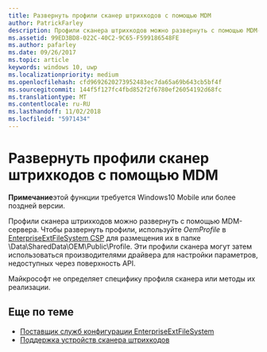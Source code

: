 ```yaml
---
title: Развернуть профили сканер штрихкодов с помощью MDM
author: PatrickFarley
description: Профили сканера штрихкодов можно развернуть с помощью MDM-сервера.
ms.assetid: 99ED3BD8-022C-40C2-9C65-F599186548FE
ms.author: pafarley
ms.date: 09/26/2017
ms.topic: article
keywords: windows 10, uwp
ms.localizationpriority: medium
ms.openlocfilehash: cfd9692620273952483ec7da65a69b643cb5bf4f
ms.sourcegitcommit: 144f5f127fc4fbd852f2f6780ef26054192d68fc
ms.translationtype: MT
ms.contentlocale: ru-RU
ms.lasthandoff: 11/02/2018
ms.locfileid: "5971434"
---
```

# <a name="deploy-barcode-scanner-profiles-with-mdm"></a>Развернуть профили сканер штрихкодов с помощью MDM

**Примечание**этой функции требуется Windows10 Mobile или более поздней версии.

Профили сканера штрихкодов можно развернуть с помощью MDM-сервера. Чтобы развернуть профили, используйте *OemProfile* в [EnterpriseExtFileSystem CSP](https://msdn.microsoft.com/library/windows/hardware/mt157025) для размещения их в папке \\Data\\SharedData\\OEM\\Public\\Profile. Эти профили сканера могут затем использоваться производителями драйвера для настройки параметров, недоступных через поверхность API.

Майкрософт не определяет специфику профиля сканера или методы их реализации.

## <a name="related-topics"></a>Еще по теме
- [Поставщик служб конфигурации EnterpriseExtFileSystem](https://msdn.microsoft.com/library/windows/hardware/mt157025)
- [Поддержка устройств сканера штрихкодов](https://docs.microsoft.com/en-us/windows/uwp/devices-sensors/pos-device-support#barcode-scanner)